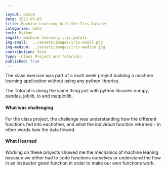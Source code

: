 ```yaml
---

layout: piece
date: 2021-05-03
title: Machine Learning With the Iris Dataset
categories: data
tech: Python
imgalt: machine learning iris petals
img-small:  ../assets/images/iris-small.png
img-medium: ../assets/images/iris-medium.jpg
contribution: Solo
type: (Class Project and Tutorial)
published: True
---
```


The class exercise was part of a multi week project building a machine learning application without using any python libraries.

The Tutorial is doing the same thing just with python libraries numpy, pandas, joblib, io and matplotlib.

#### What was challenging
For the class project, the challenge was understanding how the different functions fed into eachother, and what the individual function returned - in other words how the data flowed.

#### What I learned
Working on these projects showed me the mechanics of machine leaning becasue we either had to code functions ourselves or understand the flow in an instructor given function in order to make our own functions work.

